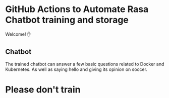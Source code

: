# GitHub Actions to Automate Rasa Chatbot training and storage

Welcome! ✋

## Chatbot

The trained chatbot can answer a few basic questions related to Docker and Kubernetes. As well as saying hello and giving its opinion on soccer.

# Please don't train
